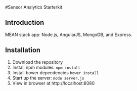 #Sensor Analytics Starterkit 
## Introduction
MEAN stack app: Node.js, AngularJS, MongoDB, and Express.
## Installation
1. Download the repository
2. Install npm modules: `npm install`
3. Install bower dependencies `bower install`
4. Start up the server: `node server.js`
5. View in browser at http://localhost:8080



